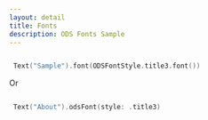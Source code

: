 ```yaml
---
layout: detail
title: Fonts
description: ODS Fonts Sample
---
```



``` swift

 Text("Sample").font(ODSFontStyle.title3.font())

```

Or

``` swift

 Text("About").odsFont(style: .title3)

```
